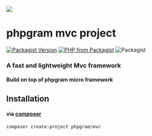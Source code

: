 [![](https://gitlab.com/grammm/php-gram/phpgram-mvc-project/.docs/img/Feather_writing.svg.png)](https://gitlab.com/grammm/php-gram/phpgram-mvc-project)

# phpgram mvc project

[![Packagist Version](https://img.shields.io/packagist/v/phpgram/mvc)](https://packagist.org/packages/phpgram/mvc)
[![PHP from Packagist](https://img.shields.io/packagist/php-v/phpgram/mvc)](https://gitlab.com/grammm/php-gram/phpgram-mvc-project/blob/master/composer.json)
![Packagist](https://img.shields.io/packagist/l/phpgram/mvc)


### A fast and lightweight Mvc framework 

#### Build on top of phpgram micro framework

## Installation

#### via [composer](https://getcomposer.org/)

`````bash
composer create-project phpgram/mvc
`````

